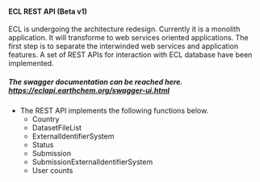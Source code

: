 #### ECL REST API (Beta v1)
ECL is undergoing the architecture redesign. Currently it is a monolith application. It will transforme to web services oriented applications. 
The first step is to separate the interwinded web services and application features. A set of REST APIs for interaction with ECL database have been implemented. 

##### The swagger documentation can be reached here. https://eclapi.earthchem.org/swagger-ui.html

* The REST API implements the following functions below.
  * Country
  * DatasetFileList
  * ExternalIdentifierSystem
  * Status
  * Submission
  * SubmissionExternalIdentifierSystem
  * User counts
